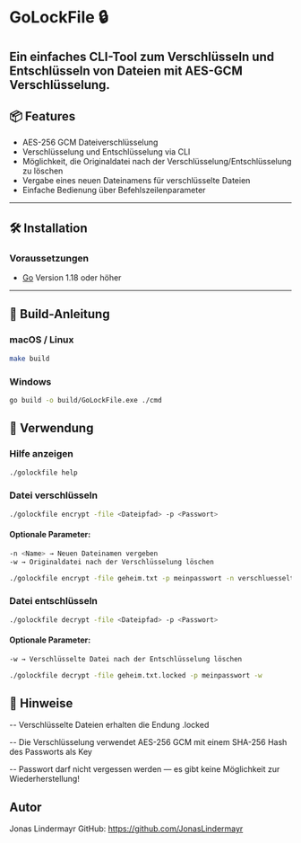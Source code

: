 # GoLockFile 🔒

Ein einfaches CLI-Tool zum Verschlüsseln und Entschlüsseln von Dateien mit AES-GCM Verschlüsselung.  
---

## 📦 Features

- AES-256 GCM Dateiverschlüsselung
- Verschlüsselung und Entschlüsselung via CLI
- Möglichkeit, die Originaldatei nach der Verschlüsselung/Entschlüsselung zu löschen
- Vergabe eines neuen Dateinamens für verschlüsselte Dateien
- Einfache Bedienung über Befehlszeilenparameter

---

## 🛠️ Installation

### Voraussetzungen

- [Go](https://go.dev/doc/install) Version 1.18 oder höher

---

## 📑 Build-Anleitung

### macOS / Linux

```bash
make build
```

### Windows

```bash
go build -o build/GoLockFile.exe ./cmd
```

## 🚀 Verwendung

### Hilfe anzeigen

```bash
./golockfile help
```

### Datei verschlüsseln

```bash
./golockfile encrypt -file <Dateipfad> -p <Passwort>
```

#### Optionale Parameter:

```bash
-n <Name> → Neuen Dateinamen vergeben
-w → Originaldatei nach der Verschlüsselung löschen

./golockfile encrypt -file geheim.txt -p meinpasswort -n verschluesselt -w
```

### Datei entschlüsseln

```bash
./golockfile decrypt -file <Dateipfad> -p <Passwort>
```

#### Optionale Parameter:

```bash
-w → Verschlüsselte Datei nach der Entschlüsselung löschen

./golockfile decrypt -file geheim.txt.locked -p meinpasswort -w
```

## 📌 Hinweise

-- Verschlüsselte Dateien erhalten die Endung .locked

-- Die Verschlüsselung verwendet AES-256 GCM mit einem SHA-256 Hash des Passworts als Key

-- Passwort darf nicht vergessen werden — es gibt keine Möglichkeit zur Wiederherstellung!

## Autor

Jonas Lindermayr
GitHub: https://github.com/JonasLindermayr
